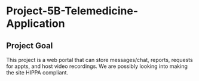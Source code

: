 # Project-5B-Telemedicine-Application

## Project Goal
This project is a web portal that can store messages/chat, reports, requests for appts, and host video recordings. We are possibly looking into making the site HIPPA compliant.
